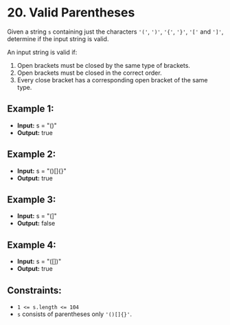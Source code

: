 # 20. Valid Parentheses

Given a string `s` containing just the characters `'('`, `')'`, `'{'`, `'}'`, `'['` and `']'`, determine if the input string is valid.

An input string is valid if:

1. Open brackets must be closed by the same type of brackets.
2. Open brackets must be closed in the correct order.
3. Every close bracket has a corresponding open bracket of the same type.
 
## Example 1:

- **Input:** s = "()"
- **Output:** true

## Example 2:

- **Input:** s = "()[]{}"
- **Output:** true

## Example 3:

- **Input:** s = "(]"
- **Output:** false

## Example 4:

- **Input:** s = "([])"
- **Output:** true

## Constraints:

- `1 <= s.length <= 104`
- `s` consists of parentheses only `'()[]{}'`.